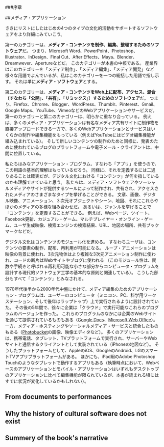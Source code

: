###序章

##メディア・アプリケーション
<!--Media applications-->

さきにリストにしたはじめの4つのタイプの文化的活動をサポートするソフトウェアをより詳細にみていこう。
<!--
Let us go through the software categories that support the first four types of cultural activities listed above in more detail.-->

第一のカテゴリーは、**メディア・コンテンツを制作、編集、整理するためのソフトウェア**だ。
つまり、Microsoft Word、PowerPoint、Photoshop、Illustrator、InDesign、Final Cut、After Effects、Maya、Blender、Dreamwever、Apertureなどだ。
このカテゴリーが本書の中核である。
産業界はこのカテゴリーを「メディア制作」、「メディア編集」、「メディア開発」など様々な用語でよんでいるが、私はこのカテゴリーを一つの総括した用語で指し示す。
それは単に**メディア・ソフトウェア**とする。
<!--
The first category is software for creating, editing, and organizing media content. The examples are Microsoft Word, PowerPoint, Photoshop, Illustrator, InDesign, Final Cut, After Effects, Maya, Blender, Dreamweaver, Aperture, and other applications. This category is in the center of this book. The industry uses a number of terms to refer to this category such as “media authoring,” “media editing,” and “media development” but I am going to refer to this category by using a single summary term. I will simply call it media software.
-->
第二のカテゴリーは、**メディア・コンテンツをWeb上に配布、アクセス、混合（すなわち「公開」、「共有」、「リミックス」）するためのソフトウェア**だ。
つまり、Firefox、Chrome、Blogger、WordPress、Thumblr、Pinterest、Gmail、Google Maps、YouTube、VimeoなどのWebアプリケーションやサービスだ。
第一のカテゴリーと第二のカテゴリーは、明らかに重なり合っている。
例えば、多くのメディア・アプリケーションは有名なメディア共有サイトに制作物を直接アップロードできる一方で、多くのWebアプリケーションとサービスはいくらかの制作や編集機能をもっている（例えばYouTubeにはビデオ編集機能が組み込まれている）。
そして新しいコンテンツの制作のためと同様に、発表のために使われているブログのプラットフォームや電子メール・クライアントは、中間に位置している。
<!--
The second category is software for distributing, accessing, and combining (or “publishing,” “sharing,” and “remixing”) media content on the web. Think Firefox, Chrome, Blogger, WordPress, Tumblr, Pinterest, Gmail, Google Maps, YouTube, Vimeo and
other web applications and services. Obviously, the first and second categories overlap—for example, many desktop media applications allow you to upload your creations directly to popular media sharing sites, while many web applications and services include some authoring and editing functions (for example, YouTube has a built-in video editor). And blogging platforms and email clients sit right in the middle—they are used as much for publishing as for creating new content.
-->

私たちはみなアプリケーション・プログラム、すなわち「アプリ」を使うので、この用語の基本的理解はもっているだろう。
同様に、それを定義するには二通りあることは確実だが、デジタル文化における「コンテンツ」が何を指しているのかも理解できていると思う。
私たちは、メディア・ソフトウェアやソーシャルメディアやサイトが提供するツールによって制作され、共有され、アクセスされたメディアのさまざまなタイプを挙げることができる。
文章、画像、デジタル映像、アニメーション、３次元オブジェクトやシーン、地図、それにこれらやほかのメディアの多様な組み合わせだ。
あるいは、ジャンルを挙げることで「コンテンツ」を定義することができる。
例えば、Webページ、ツイート、Facebook更新、カジュアル・ゲーム、マルチプレイヤー・オンライン・ゲーム、ユーザ生成映像、検索エンジンの検索結果、URL、地図の場所、共有ブックマークなどだ。
<!--
I will take for granted that since we all use application programs, or “apps,” we have a basic understanding of this term. Similarly, I also assume that we understand what “content” refers to in digital culture, but just to be sure, here are a couple of ways to define it. We can simply list various types of media which are created, shared, and accessed with media software and the tools provided by social media and sites: texts, images, digital video, animations, 3D objects and scenes, maps, as well as various combinations of these and other media. Alternatively, we can define “content” by listing genres, for instance, web pages, tweets, Facebook updates, casual games, multiplayer online games, user-generated video, search engine results, URLs, map locations, shared bookmarks, etc.
-->

デジタル文化はコンテンツのモジュール化を進める。
すなわちユーザは、コンテンツの要素の制作、配布、再利用が可能になる。
ループ・アニメーションは映像の背景に使われ、3次元物体はより複雑な3次元アニメーション制作に使われ、コードの断片はWebサイトやブログに使われる
（このモジュール性は、関数や手続きと呼ばれる再利用可能な小さな部分からコンピュータ・プログラムを設計する現代的ソフトウェア工学の基本的な原則と関連している）。
こうした部分もすべて「コンテンツ」とみなされる。
<!--
Digital culture tends to modularize content, i.e., enabling users to create, distribute, and re-use discrete content elements—looping animations to be used as backgrounds for videos, 3D objects to be used in creating complex 3D animations, pieces of code to be used in websites and blogs, etc.16 (This modularity parallels the fundamental principle of modern software engineering to design computer programs from small reusable parts called functions or procedures.) All such parts also qualify as “content.”
-->

1970年代後半から2000年代中盤にかけて、メディア編集のためのアプリケーション・プログラムは、ユーザーのコンピュータ（ミニコン、PC、科学用ワークステーション、そして後年はラップトップ）上で実行されるように設計されていた。
その後の5年間で、徐々に企業は「クラウド」で実行可能なこれらのプログラムのバージョンを作った。
これらのプログラムのなかには企業のWebサイトを通じて提供されているものもある（[Google Docs](http://docs.google.com/)、[Microsoft Web Office](http://office.microsoft.com/ja-jp/web-apps/)）。一方、メディア・ホスティングやソーシャルメディア・サービスと統合したものもある（[Photobucket](http://photobucket.com/)の画像、映像エディタなど）。
多くのアプリケーションは、携帯電話、タブレット、TVプラットフォームで実行され、サーバーやWebサイトと通信するクライアントとして実装されている（iPhoneの地図など）。
そうしたプラットフォームとして、AppleのiOS、GoogleのAndroid、LGのスマートTVアプリプラットフォームがある。
ほかにも、iPad用のAdobe Photoshop Touchのようなタブレットで動作するアプリもある（執筆時点において、Webベースのアプリケーションとモバイル・アプリケーションはいずれもデスクトップのアプリケーションに比べて編集機能が限られているが、本書が読まれる頃にはすでに状況が変化しているかもしれない）。
<!--
Between the late 1970s and the middle of the 2000s, application programs for media editing were designed to run on a user’s computer (minicomputers, PCs, scientific workstations, and later, laptops). In the next five years, companies gradually created more and more capable versions of these programs running in the “cloud.” Some of these programs are available via their own websites (Google Docs, Microsoft Web Office), while others are integrated with media hosting or social media services (e.g., Photobucket image and video editor). Many applications are implemented as clients that run on mobile phones (e.g., Maps on iPhone), tablets, and TV platforms and communicate with servers and websites. Examples of such platforms are Apple’s iOS,
Google’s Android, and LG’s Smart TV App platform. Still others are apps running on tablets such as Adobe Photoshop Touch for iPad.22 (While at the moment of writing both web-based and mobile applications have limited editing capabilities in comparison with their desktop counterparts, this may already have changed by the time you are reading this book).
-->


<!--
The development of mobile software platforms led to the increasing importance of certain media application types (and corresponding cultural activities) such as “media uploaders” (apps designed for uploading media content to media sharing sites). To put this differently, managing media content (for example, organ- izing photos in Picasa) and also “meta-managing” (i.e. managing the systems which manage it such as organizing a blogroll) have become as central to a person’s cultural life as creating this content.
-->
<!--
This book is about media software—its conceptual history, the ways it redefined the practice of media design, the aesthetics of the media being created, and creators’ and users’ understanding of “media.” How can we place media software inside other categories and also break it into smaller categories? Let us start again with our definition, which I will rephrase here. Media software are programs that are used to create and interact with media objects and environments. It is a subset of the larger category of “application software”—the term which is itself in the process of changing its meaning as desktop applications (applications which run on a computer) are supplemented by mobile apps (applications running on mobile devices) and web applications (applications which consist of a web client and the software running on a server). Media software enables creation, publishing, accessing, sharing, and remixing different types of media (such as images, moving image sequences, 3D shapes, characters, and spaces, text, maps, interactive elements), as well as various projects and services which use these elements. These projects can be non-interactive (2D designs, motion graphics, film shots) or interactive (media surfaces and other interactive installations). The online services are by their very nature always interactive (websites, blogs, social networks, social media services, games, wikis, web media and app stores such as Google Play and Apple iTunes, other shopping sites,
and so on)—while a user is not always given the ability to add to or modify content, s/he always navigates and interacts with the existing content using interactive interface.
-->
<!--
Given that today the multi-billion global culture industry is enabled by media applications, it is interesting that there is no single accepted way to classify them. The Wikipedia article on “application software” includes the categories of “media devel- opment software” and “content access software” (divided into web browsers, media players, and presentation applications).23 This is generally useful but not completely accurate—since today most “content access software” also includes at least some media editing functions. For example, the SeaMonkey browser from Mozilla Foundation includes an HTML editor;24 QuickTime Player can be used to cut and paste parts of video; iPhoto supports a number of photo editing operations. Conversely, in most cases “media development” (or “content creation”) software such as Word or PowerPoint is used to both develop and access content. (This co-existence of authoring and access functions is an important distinguishing feature of software culture.) If we visit the websites of popular makers of these software applications such as Adobe and Autodesk, we will find that these companies may break their products by market (web, broadcast, architecture, and so on) or use sub-categories such as “consumer” and “pro.” This is as good as it gets—another reason why we should focus our theoretical tools on interrogating media software.
-->
<!--
While I will focus on media applications for creating and accessing “content” (i.e. media artifacts), cultural software also includes tools and services that are specifically designed for communication and sharing of information and knowledge, i.e. “social software” (categories 3–4 in my list). The examples include search engines, web browsers, blog editors, email applica- tions, instant messaging applications, wikis, social bookmarking, social networks, virtual worlds, and prediction markets. The familiar names include Facebook, the family of Google products (Google Web search, Gmail, Google Maps, Google+, etc.), Skype, MediaWiki, and Blogger. However, since at the end of the 2000s, numerous software apps and services started to include email, post,
and chat functions (often via a dedicated “Share” menu), to an extent, all software became social software.
-->
<!--
Of course, people do not share everything online with others— at least, not yet and not everybody. Therefore, we should also include software tools for personal information management such as project managers, database applications, and simple text editors or note-taking apps that are included with every computer device being sold.
-->
<!--
These and all other categories of software shift over time. For instance, during the 2000s the boundary between “personal infor- mation” and “public information” has been reconfigured as people started to routinely place their media on media sharing sites, and also communicate with others on social networks.-->
<!--
In fact, the whole reason behind the existence of social media and social networking services and hosting websites is to erase this boundary as much as possible. By encouraging users to conduct larger parts of their social and cultural lives on their sites, these services can both sell more ads to more people and ensure the continuous growth of their user base. With more of your friends using a particular service and offering more information, media, and discussions there, you are more likely to also join that service.-->
<!--
As many of these services began to offer more and more advanced media editing and information management tools along with their original media hosting and communication and social networking functions, they did manage to largely erase another set of boundaries (from the PC era): those between application programs, operating system, and data. Facebook in particular was very aggressive in positioning itself as a complete “social platform” which can replace various stand-alone communication programs and services.-->
<!--
Until the rise of social media and the proliferation of mobile media platforms, it was possible to study media production, dissemination, and consumption as separate processes. Similarly, we could usually separate production tools, distribution technol- ogies, and media access devices and platforms—for example, the TV studio, cameras, lighting, and editing machines (production), transmission systems (distribution), and television sets (access). Social media and cloud computing in general erase these bound- aries in many cases and at the same time introduce new ones (client/server, open access/commercial). The challenge of software studies is to be able to use terms such as “content” and “software
application” while always keeping in mind that the current social media/cloud computing paradigms are systematically reconfiguring the meaning of these terms.
-->
<!--
Since creation of interactive media often involves writing some original computer code, the programming environments also can be considered under cultural software. Moreover, the media interfaces themselves—icons, folders, sounds, animations, vibrating surfaces, and touch screens—are also cultural software, since these interfaces mediate people’s interactions with media and other people. I will stop here but this list can easily be extended to include additional categories of software as well.-->
<!--
The interface category is particularly important for this book. I am interested in how software appears to users—i.e. what functions it offers to create, share, reuse, mix, create, manage, share and communicate content, the interfaces used to present these functions, and assumptions and models about a user, her/his needs, and society encoded in these functions and their interface design.-->
<!--
These functions offered by an application are embedded in application commands and tools. They define what you can do with a given app, and how you can do it. This is clear; but I need to make one important point about interfaces to avoid any confusion. Many people still think that contemporary computer devices use a Graphical User Interface (GUI). In reality, the original GUI of the early 1980s (icons, folders, menus) has been gradually extended to include other media and senses (sounds, animations, and vibration feedback which may accompany user interactions on a mobile device, voice input, multi-touch gesture interfaces, etc.) This is why the term “media interface” (used in the industry) is a more accurate description of how interfaces work today. The term accurately describes interfaces of computer operating systems such as Windows and Mac OS, and mobile OS such Android and iOS; it is even applicable to interfaces of game consoles and mobile phones, as well as interactive stores25 or museum installations which use all types of media besides graphics to communicate with the users.26
-->

From documents to performances
--

Why the history of cultural software does not exist
--

Summery of the book's narrative
--

